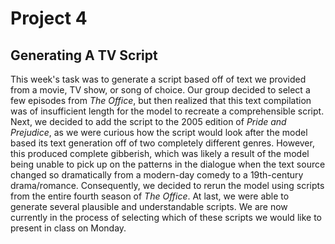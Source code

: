 # Project 4

## Generating A TV Script

This week's task was to generate a script based off of text we provided from a movie, TV show, or song of choice.  Our group decided to select a few episodes from *The Office*, but then realized that this text compilation was of insufficient length for the model to recreate a comprehensible script.  Next, we decided to add the script to the 2005 edition of *Pride and Prejudice*, as we were curious how the script would look after the model based its text generation off of two completely different genres.  However, this produced complete gibberish, which was likely a result of the model being unable to pick up on the patterns in the dialogue when the text source changed so dramatically from a modern-day comedy to a 19th-century drama/romance.  Consequently, we decided to rerun the model using scripts from the entire fourth season of *The Office*.  At last, we were able to generate several plausible and understandable scripts.  We are now currently in the process of selecting which of these scripts we would like to present in class on Monday.
